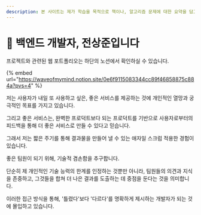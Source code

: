 ```yaml
---
description: 본 사이트는 제가 학습을 목적으로 책이나, 알고리즘 문제에 대한 요약을 담고 있습니다.
---
```


# 👋 백엔드 개발자, 전상준입니다

프로젝트와 관련된 웹 포트폴리오는 하단의 노션에서 확인하실 수 있습니다.

{% embed url="https://waveofmymind.notion.site/0e6f9115083344cc89f46858875c884a?pvs=4" %}

저는 사용자가 내일 또 사용하고 싶은, 좋은 서비스를 제공하는 것에 개인적인 열망과 궁극적인 목표를 가지고 있습니다.

그리고 좋은 서비스는, 완벽한 프로덕트보다 되는 프로덕트를 기반으로 사용자로부터의 피드백을 통해 더 좋은 서비스로 만들 수 있다고 믿습니다.

그래서 저는 짧은 주기를 통해 결과물을 만들어 낼 수 있는 애자일 스크럼 적용한 경험이 있습니다.

좋은 팀원이 되기 위해, 기술적 겸손함을 추구합니다.

단순히 제 개인적인 기술 능력의 한계를 인정하는 것뿐만 아니라, 팀원들의 의견과 지식을 존중하고, 그것들을 합쳐 더 나은 결과를 도출하는 데 중점을 둔다는 것을 의미합니다.

이러한 접근 방식을 통해, '틀렸다'보다 '다르다'를 명확하게 제시하는 개발자가 되는 것에 몰입하고 있습니다.
